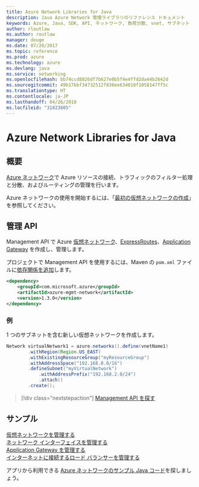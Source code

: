 ```yaml
---
title: Azure Network Libraries for Java
description: Java Azure Network 管理ライブラリのリファレンス ドキュメント
keywords: Azure, Java, SDK, API, ネットワーク, 負荷分散, vnet, サブネット
author: rloutlaw
ms.author: routlaw
manager: douge
ms.date: 07/20/2017
ms.topic: reference
ms.prod: azure
ms.technology: azure
ms.devlang: java
ms.service: networking
ms.openlocfilehash: bb74ccd8826df7b627e0b5f4e4ffd2da44b2642d
ms.sourcegitcommit: 49b17bbf34732512f836ee634818f1058147ff5c
ms.translationtype: HT
ms.contentlocale: ja-JP
ms.lasthandoff: 04/26/2018
ms.locfileid: "31823605"
---
```

# <a name="azure-network-libraries-for-java"></a>Azure Network Libraries for Java

## <a name="overview"></a>概要

[Azure ネットワーク](/azure/networking/networking-overview)で Azure リソースの接続、トラフィックのフィルター処理と分散、およびルーティングの管理を行います。

Azure ネットワークの使用を開始するには、「[最初の仮想ネットワークの作成](/azure/virtual-network/virtual-network-get-started-vnet-subnet)」を参照してください。

## <a name="management-api"></a>管理 API

Management API で Azure [仮想ネットワーク](/azure/virtual-network/virtual-networks-overview)、[ExpressRoutes](/azure/expressroute/)、[Application Gateway](/azure/application-gateway/) を作成し、管理します。

プロジェクトで Management API を使用するには、Maven の `pom.xml` ファイルに[依存関係を追加](https://maven.apache.org/guides/getting-started/index.html#How_do_I_use_external_dependencies)します。  

```XML
<dependency>
    <groupId>com.microsoft.azure</groupId>
    <artifactId>azure-mgmt-network</artifactId>
    <version>1.3.0</version>
</dependency>
```   

### <a name="example"></a>例

1 つのサブネットを含む新しい仮想ネットワークを作成します。

```java
Network virtualNetwork1 = azure.networks().define(vnetName1)
        .withRegion(Region.US_EAST)
        .withExistingResourceGroup("myResourceGroup")
        .withAddressSpace("192.168.0.0/16")
        .defineSubnet("myVirtualNetwork")
            .withAddressPrefix("192.168.2.0/24")
            .attach()
        .create();
```

> [!div class="nextstepaction"]
> [Management API を探す](/java/api/overview/azure/networking/management)

## <a name="samples"></a>サンプル

[仮想ネットワークを管理する](https://github.com/Azure-Samples/network-java-manage-virtual-network)   
[ネットワーク インターフェイスを管理する](https://github.com/Azure-Samples/network-java-manage-network-interface)   
[Application Gateway を管理する](https://github.com/Azure-Samples/application-gateway-java-manage-simple-application-gateways)   
[インターネットに接続するロード バランサーを管理する](https://github.com/Azure-Samples/network-java-manage-internet-facing-load-balancers)   

アプリから利用できる [Azure ネットワークのサンプル Java コード](https://azure.microsoft.com/resources/samples/?platform=java&term=network)を探しましょう。

